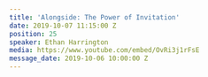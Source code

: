 ```yaml
---
title: 'Alongside: The Power of Invitation'
date: 2019-10-07 11:15:00 Z
position: 25
speaker: Ethan Harrington
media: https://www.youtube.com/embed/OvRi3j1rFsE
message_date: 2019-10-06 10:00:00 Z
---
```


